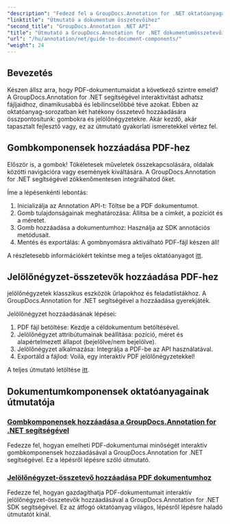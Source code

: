 ```yaml
---
"description": "Fedezd fel a GroupDocs.Annotation for .NET oktatóanyagait! Tanuld meg lépésről lépésre, hogyan adhatsz hozzá interaktív gombokat és jelölőnégyzeteket PDF dokumentumokhoz könnyedén."
"linktitle": "Útmutató a dokumentum összetevőihez"
"second_title": "GroupDocs.Annotation .NET API"
"title": "Útmutató a GroupDocs.Annotation for .NET dokumentumösszetevőihez"
"url": "/hu/annotation/net/guide-to-document-components/"
"weight": 24
---
```


## Bevezetés

Készen állsz arra, hogy PDF-dokumentumaidat a következő szintre emeld? A GroupDocs.Annotation for .NET segítségével interaktivitást adhatsz fájljaidhoz, dinamikusabbá és lebilincselőbbé téve azokat. Ebben az oktatóanyag-sorozatban két hatékony összetevő hozzáadására összpontosítunk: gombokra és jelölőnégyzetekre. Akár kezdő, akár tapasztalt fejlesztő vagy, ez az útmutató gyakorlati ismeretekkel vértez fel.  

## Gombkomponensek hozzáadása PDF-hez  

Először is, a gombok! Tökéletesek műveletek összekapcsolására, oldalak közötti navigációra vagy események kiváltására. A GroupDocs.Annotation for .NET segítségével zökkenőmentesen integrálhatod őket.  

Íme a lépésenkénti lebontás:  
1. Inicializálja az Annotation API-t: Töltse be a PDF dokumentumot.  
2. Gomb tulajdonságainak meghatározása: Állítsa be a címkét, a pozíciót és a méretet.  
3. Gomb hozzáadása a dokumentumhoz: Használja az SDK annotációs metódusait.  
4. Mentés és exportálás: A gombnyomásra aktiválható PDF-fájl készen áll!  

A részletesebb információkért tekintse meg a teljes oktatóanyagot [itt](./adding-button-component/).  

## Jelölőnégyzet-összetevők hozzáadása PDF-hez  

jelölőnégyzetek klasszikus eszközök űrlapokhoz és feladatlistákhoz. A GroupDocs.Annotation for .NET segítségével a hozzáadása gyerekjáték.  

Jelölőnégyzet hozzáadásának lépései:  
1. PDF fájl betöltése: Kezdje a céldokumentum betöltésével.  
2. Jelölőnégyzet attribútumainak beállítása: pozíció, méret és alapértelmezett állapot (bejelölve/nem bejelölve).  
3. Jelölőnégyzet alkalmazása: Integrálja a PDF-be az API használatával.  
4. Exportáld a fájlod: Voilà, egy interaktív PDF jelölőnégyzetekkel!  

A teljes útmutató letöltése [itt](./adding-checkbox-component/).  

## Dokumentumkomponensek oktatóanyagainak útmutatója
### [Gombkomponensek hozzáadása a GroupDocs.Annotation for .NET segítségével](./adding-button-component/)
Fedezze fel, hogyan emelheti PDF-dokumentumai minőségét interaktív gombkomponensek hozzáadásával a GroupDocs.Annotation for .NET segítségével. Ez a lépésről lépésre szóló útmutató.
### [Jelölőnégyzet-összetevő hozzáadása PDF dokumentumhoz](./adding-checkbox-component/)
Fedezze fel, hogyan gazdagíthatja PDF-dokumentumait interaktív jelölőnégyzet-összetevők hozzáadásával a GroupDocs.Annotation for .NET SDK segítségével. Ez az átfogó oktatóanyag világos, lépésről lépésre haladó útmutatót kínál.